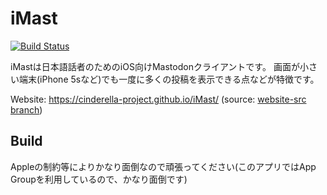 # iMast

[![Build Status](https://travis-ci.org/cinderella-project/iMast.svg?branch=master)](https://travis-ci.org/cinderella-project/iMast)

iMastは日本語話者のためのiOS向けMastodonクライアントです。
画面が小さい端末(iPhone 5sなど)でも一度に多くの投稿を表示できる点などが特徴です。

Website: <https://cinderella-project.github.io/iMast/> (source: [website-src branch](https://github.com/cinderella-project/iMast/tree/website-src))

## Build

Appleの制約等によりかなり面倒なので頑張ってください(このアプリではApp Groupを利用しているので、かなり面倒です)
